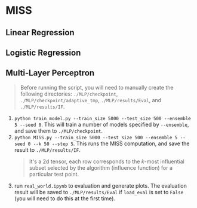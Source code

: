 # MISS

## Linear Regression

## Logistic Regression

## Multi-Layer Perceptron

> Before running the script, you will need to manually create the following directories: `./MLP/checkpoint`, `./MLP/checkpoint/adaptive_tmp`, `./MLP/results/Eval`, and `./MLP/results/IF`.

1. `python train_model.py --train_size 5000 --test_size 500 --ensemble 5 --seed 0`. This will train a number of models specified by `--ensemble`, and save them to `./MLP/checkpoint`.
2. `python MISS.py --train_size 5000 --test_size 500 --ensemble 5 --seed 0 --k 50 --step 5`. This runs the MISS computation, and save the result to `./MLP/results/IF`.
	> It's a 2d tensor, each row corresponds to the $k$-most influential subset selected by the algorithm (influence function) for a particular test point.
3. run `real_world.ipynb` to evaluation and generate plots. The evaluation result will be saved to `./MLP/results/Eval` if `load_eval` is set to `False` (you will need to do this at the first time).